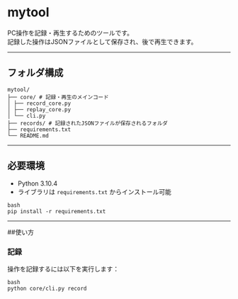 # mytool

PC操作を記録・再生するためのツールです。  
記録した操作はJSONファイルとして保存され、後で再生できます。

---

## フォルダ構成
```
mytool/
├── core/ # 記録・再生のメインコード
│ ├── record_core.py
│ ├── replay_core.py
│ └── cli.py
├── records/ # 記録されたJSONファイルが保存されるフォルダ
├── requirements.txt
└── README.md
```

---

## 必要環境

- Python 3.10.4
- ライブラリは `requirements.txt` からインストール可能

```
bash
pip install -r requirements.txt
```
---

##使い方

### 記録
操作を記録するには以下を実行します：

```
bash
python core/cli.py record
```
